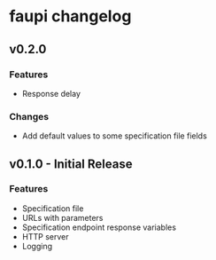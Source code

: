 # faupi changelog

## v0.2.0

### Features
- Response delay

### Changes
- Add default values to some specification file fields

## v0.1.0 - Initial Release

### Features
- Specification file
- URLs with parameters
- Specification endpoint response variables
- HTTP server
- Logging
